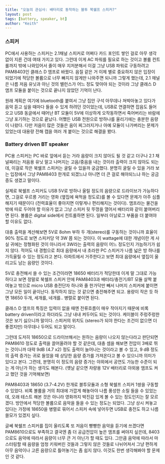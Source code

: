 ```yaml
---
title: "오늘의 관심사: 배터리로 동작하는 블투 북쉘프 스피커?"
layout: post
tags: [battery, speaker, bt]
author: "Keith"
---
```


### 스피커

PC에서 사용하는 스피커는 2.1채널 스피커로 어쩌다 카드 포인트 쌓인 걸로 아무 생각없이 지른 건데 여태 가지고 있다. 그런데 이게 AC 파워를 필요로 하는 것이고 볼륨 컨트롤까지 밖에 나와있어서 줄이 매우 지저분해서 이걸 그냥 USB 파워로 구동하려고 PAM8403인 클래스 D 앰프로 바꿨다. 음질 같은 거 이제 별로 중요하지 않은 입장이 되었기에 적당한 볼륨으로 너무 빠지지 않게만 나와주면 되니까 그렇게 했는데, 2.1 채널은 나름 저음 유닛과 아닌 것의 밸런스가 어느 정도 맞아야 되는 것이라 그냥 클래스 D 앰프 모듈을 붙이는 것으로 끝나지 않았던 기억이 난다. 

원래 계획은 여기에 bluetooth를 붙여서 그냥 집안 구석 아무데나 쳐박아놓고 있다가 음악 듣고 싶을 때마다 들을 수 있게 하려던 것이었는데, USB로 연결하면 잡음도 들어오고 USB 동글에서 때어난 BT 모듈이 5V에 이상하게 오작동하면서 죽어버리는 바람에 그냥 포기하는 것으로 끝났다. 어쨌든 USB 전원으로 방하나를 울리기에는 충분한 음량이 나왔다. 다만 저음이 많은 것들은 음이 찌그러지거나 아예 모듈이 나가버리는 문제가 있었는데 대용량 전해 캡을 여러 개 붙이는 것으로 해결을 봤다. 

### Battery driven BT speaker

PC용 스피커는 PC 바로 앞에서 듣는 거라 음량이 크지 않아도 될 것 같고 더구나 2.1 채널짜리는 저음용 유닛 말고 나머지는 고음/중음을 내는 것이라 출력이 크지 않아도 되는데, 이걸로 작은 북쉘프 스피커는 굴릴 수 있을까 궁금했다. 분명히 굴릴 수 있을 거라 보는 입장에서 그냥 PAM8403 한개로 되겠느냐 아니면 더 큰 걸로 해야되느냐 하는 궁금증도 생겼고 말이다. 

실제로 북쉘프 스피커도 USB 5V로 방하나 울릴 정도의 음량으로 드라이브가 가능하다면, 그걸로 우르릉 거리는 영화 (옆집에 욕먹을 정도로)를 볼 수 있다면 문제가 아주 심플해지기 때문이다 (전력효율이 좋아지면 이렇게나 편리해지는 것이다). 앰프라는 물건을 밖에 따로 두어야 할 이유가 없고 그냥 스피커 뒷 뚜껑을 열어서 배터리와 같이 붙여버리면 된다. 볼륨은 digital side에서 컨트롤하면 된다. 일부러 아날로그 부품을 더 붙여야 할 이유도 없다. 

대충 출력을 계산해보면 5V로 8ohm 부하 두 개(stereo)를 구동하는 것이니까 효율이 90% 정도로 보면 스피커당 약 3W 쯤 되는 것이다. 이 wattage에 대한 개념이란 게 사실 귀에는 정형화된 것이 아니라서 3W라는 출력의 음량이 어느 정도인지 가늠하기가 쉽지 않다. 적어도 내 경험으로 최대 음량에서 내 초라한 PC 스피커가 나름 넓은 방 하나를 가득울릴 수 있는 정도라고 본다. 아파트에서 거주한다고 보면 최대 음량에서 옆집이 울리고도 남는 음량인 것이다. 

5V로 충전해서 쓸 수 있는 조건이라면 18650 배터리가 적당한데 이게 말 그대로 가능하다고 보면 정말로 북쉘프 스피커 안에 PAM8403과 배터리/충전기/BT 모듈 살짝 붙여놓고 밖으로 micro USB 충전단자 하나와 줄 한가닥만 빼서 나머지 스피커에 붙이면 그냥 모든 일이 끝이난다. 동작하지 않는 것 같으면 충전해주면 되고. 용량이 작은 듯 하면 18650 두개, 세개를, 네개를.. 병렬로 붙이면 된다. 

클래스 D 앰프의 특징은 입력이 없을 때엔 전류흐름이 매우 작아지기 때문에 비록 battery driven이라고 하더라도 그냥 내내 켜두어도 되는 것이다. 케이블이 주렁주렁한 것은 보기 싫으니까 말이다. 스피커의 위치도 (stereo가 되야 한다는 조건이 없으면 더 좋겠지만) 아무데나 두어도 되고 말이다. 

그런데 도저히 18650으로 드라이브해서는 원하는 음량이 나오지 않는다라고 판단되면 PAM8610 정도로 출력을 끌어올려야 할 것 같은데, 대충 셈을 해보면 전압이 3배로 뛰는 것이니까 대략 9dB (4.7 x2) 정도 출력이 늘어나는 것이라고 볼 수 있고, 9 dB 정도의 출력 증가는 귀로 들었을 때 상당한 음량 증가를 가져온다고 볼 수 있으니까 의미가 있다고 본다. 그런데, 분명히 이 정도의 음량 증가는 야외에서 공연도 가능한 수준이 되는 게 아닌가 하는 생각도 해본다.
(옛날 같으면 차량용 12V 배터리로 야외용 앰프도 켜고 했던 것을 기억해보면)

PAM8403과 18650 (3.7-4.2V) 한개로 블투모듈과 소형 북쉘프 스피커 1쌍을 구동할 수 있었다. 비록 볼륨을 거의 최대에 가깝게 해놓아야 나름 풍성한 소릴 들을 수 있었는데, 오래 테스트 해본 것은 아니라 영화까지 박진감 있게 볼 수 있는 정도인지는 잘 모르겠다. 방안에서 적당한 볼륨으로 음악을 들을 수 있는 정도는 되었다. 그냥 상시 켜놓고 있다는 가정에 18650을 병렬로 묶어서 스피커 속에 넣어두면 USB로 충전도 하고 나름 쓸모가 있겠지 싶다. 

글쎄 북쉘프 스피커를 집이 울리도록 또 저음이 빵빵한 음악을 듣기에 쓰겠다면 PAM8610으로도 부족하고 결국엔 좀 더 공급전압이 높은 앰프를 써야지 싶은데, 8403으로도 음악에 따라서 음량이 너무 큰 거 아닌가 할 때도 있다. 그만큼 음악에 따라서 마스터링할 때 음량을 엄청 키워버린 것들과 그렇지 않은 것들로 나뉘어져서 그냥 편하게 아무 음악이나 고른 음량으로 틀어놓기는 좀 쉽지 않다. 이것도 한번 생각해봐야 할 문제인 것 같다. 